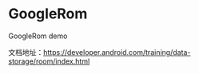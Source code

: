 # GoogleRom
GoogleRom demo


文档地址：https://developer.android.com/training/data-storage/room/index.html
